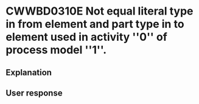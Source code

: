 # CWWBD0310E Not equal literal type in from element and part type in to element used in activity ''0'' of process model ''1''.

## Explanation

## User response